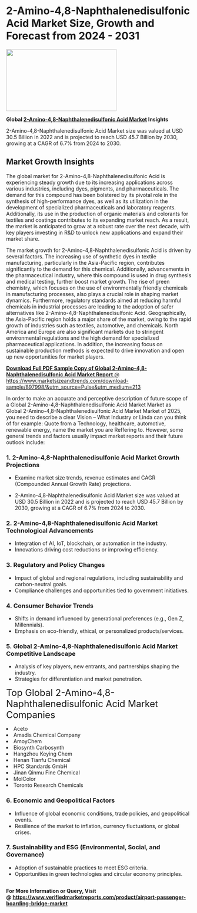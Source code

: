<H1>2-Amino-4,8-Naphthalenedisulfonic Acid Market Size, Growth and Forecast from 2024 - 2031</H1><img class="aligncenter size-medium wp-image-584254" src="https://thirdeyenews.in/wp-content/uploads/2024/09/Global-Market-Research-300x168.jpeg" alt="" width="300" height="168" /><p><strong>Global&nbsp;<a href="https://www.marketsizeandtrends.com/download-sample/897998/&amp;utm_source=Pulse&amp;utm_medium=213">2-Amino-4,8-Naphthalenedisulfonic Acid Market</a> Insights</strong></p><p>2-Amino-4,8-Naphthalenedisulfonic Acid Market size was valued at USD 30.5 Billion in 2022 and is projected to reach USD 45.7 Billion by 2030, growing at a CAGR of 6.7% from 2024 to 2030.</p><p><h2>Market Growth Insights</h2> <p>The global market for 2-Amino-4,8-Naphthalenedisulfonic Acid is experiencing steady growth due to its increasing applications across various industries, including dyes, pigments, and pharmaceuticals. The demand for this compound has been bolstered by its pivotal role in the synthesis of high-performance dyes, as well as its utilization in the development of specialized pharmaceuticals and laboratory reagents. Additionally, its use in the production of organic materials and colorants for textiles and coatings contributes to its expanding market reach. As a result, the market is anticipated to grow at a robust rate over the next decade, with key players investing in R&D to unlock new applications and expand their market share.</p> <p><a href="download_sample_link_here"></a></p> <p>The market growth for 2-Amino-4,8-Naphthalenedisulfonic Acid is driven by several factors. The increasing use of synthetic dyes in textile manufacturing, particularly in the Asia-Pacific region, contributes significantly to the demand for this chemical. Additionally, advancements in the pharmaceutical industry, where this compound is used in drug synthesis and medical testing, further boost market growth. The rise of green chemistry, which focuses on the use of environmentally friendly chemicals in manufacturing processes, also plays a crucial role in shaping market dynamics. Furthermore, regulatory standards aimed at reducing harmful chemicals in industrial processes are leading to the adoption of safer alternatives like 2-Amino-4,8-Naphthalenedisulfonic Acid. Geographically, the Asia-Pacific region holds a major share of the market, owing to the rapid growth of industries such as textiles, automotive, and chemicals. North America and Europe are also significant markets due to stringent environmental regulations and the high demand for specialized pharmaceutical applications. In addition, the increasing focus on sustainable production methods is expected to drive innovation and open up new opportunities for market players.</p> <p><a href="get_more_link_here"></p><p><span class=""><strong>Download Full PDF Sample Copy of Global 2-Amino-4,8-Naphthalenedisulfonic Acid Market Report</strong> @ <a href="https://www.marketsizeandtrends.com/download-sample/897998/&amp;utm_source=Pulse&amp;utm_medium=213" target="_blank">https://www.marketsizeandtrends.com/download-sample/897998/&amp;utm_source=Pulse&amp;utm_medium=213</a></span></p><p>In order to make an accurate and perceptive description of future scope of a Global&nbsp;2-Amino-4,8-Naphthalenedisulfonic Acid Market Market as Global&nbsp;2-Amino-4,8-Naphthalenedisulfonic Acid Market Market of 2025, you need to describe a clear Vision &ndash; What Industry or Linda can you think of for example: Quote from a Technology, healthcare, automotive, renewable energy, name the market you are Reffering to. However, some general trends and factors usually impact market reports and their future outlook include:</p><h3>1.&nbsp;<strong>2-Amino-4,8-Naphthalenedisulfonic Acid Market Growth Projections</strong></h3><ul><li>Examine market size trends, revenue estimates and CAGR (Compounded Annual Growth Rate) projections.</li><li><p>2-Amino-4,8-Naphthalenedisulfonic Acid Market size was valued at USD 30.5 Billion in 2022 and is projected to reach USD 45.7 Billion by 2030, growing at a CAGR of 6.7% from 2024 to 2030.</p></li></ul><h3>2.&nbsp;<strong>2-Amino-4,8-Naphthalenedisulfonic Acid Market Technological Advancements</strong></h3><ul><li>Integration of AI, IoT, blockchain, or automation in the industry.</li><li>Innovations driving cost reductions or improving efficiency.</li></ul><h3>3.&nbsp;<strong>Regulatory and Policy Changes</strong></h3><ul><li>Impact of global and regional regulations, including sustainability and carbon-neutral goals.</li><li>Compliance challenges and opportunities tied to government initiatives.</li></ul><h3>4.&nbsp;<strong>Consumer Behavior Trends</strong></h3><ul><li>Shifts in demand influenced by generational preferences (e.g., Gen Z, Millennials).</li><li>Emphasis on eco-friendly, ethical, or personalized products/services.</li></ul><h3>5.&nbsp;<strong>Global 2-Amino-4,8-Naphthalenedisulfonic Acid Market Competitive Landscape</strong></h3><ul><li>Analysis of key players, new entrants, and partnerships shaping the industry.</li><li>Strategies for differentiation and market penetration.</li></ul><p data-pm-slice="1 1 []"><span style="color: inherit; font-family: inherit; font-size: 25px;">Top Global 2-Amino-4,8-Naphthalenedisulfonic Acid Market Companies</span></p><div class="" data-test-id=""><p><li>Aceto</li><li> Amadis Chemical Company</li><li> AmoyChem</li><li> Biosynth Carbosynth</li><li> Hangzhou Keying Chem</li><li> Henan Tianfu Chemical</li><li> HPC Standards GmbH</li><li> Jinan Qinmu Fine Chemical</li><li> MolColor</li><li> Toronto Research Chemicals</li></p></div><h3>6.&nbsp;<strong>Economic and Geopolitical Factors</strong></h3><ul><li>Influence of global economic conditions, trade policies, and geopolitical events.</li><li>Resilience of the market to inflation, currency fluctuations, or global crises.</li></ul><h3>7.&nbsp;<strong>Sustainability and ESG (Environmental, Social, and Governance)</strong></h3><ul><li>Adoption of sustainable practices to meet ESG criteria.</li><li>Opportunities in green technologies and circular economy principles.</li></ul><h2><strong style="font-size: 14px;">For More Information or Query, Visit @&nbsp;</strong><a style="background-color: #ffffff; font-size: 14px;" href="https://www.marketsizeandtrends.com/report/2-amino-48-naphthalenedisulfonic-acid-market/" target="_blank">https://www.verifiedmarketreports.com/product/airport-passenger-boarding-bridge-market</a></h2>

